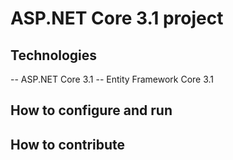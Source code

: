 # ASP.NET Core 3.1 project
## Technologies
-- ASP.NET Core 3.1
-- Entity Framework Core 3.1
## How to configure and run
## How to contribute